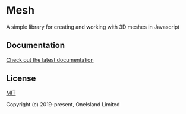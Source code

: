 # Mesh

A simple library for creating and working with 3D meshes in Javascript

## Documentation

[Check out the latest documentation](https://github.com/oneislandearth/mesh/tree/master/docs)

## License

[MIT](http://opensource.org/licenses/MIT)

Copyright (c) 2019-present, OneIsland Limited